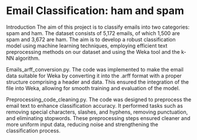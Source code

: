 # Email Classification: ham and spam

Introduction
The aim of this project is to classify emails into two categories: spam and ham. The dataset consists of 5,172 emails, of which 1,500 are spam and 3,672 are ham. The aim is to develop a robust classification model using machine learning techniques, employing efficient text preprocessing methods on our dataset and using the Weka tool and the k-NN algorithm.


Emails_arff_conversion.py. The code was implemented to make the email data suitable for Weka by converting it into the .arff format with a proper structure comprising a header and data.  This ensured the integration of the file into Weka, allowing for smooth training and evaluation of the model.

Preprocessing_code_cleaning.py. The code was designed to preprocess the email text to enhance classification accuracy. It performed tasks such as removing special characters, slashes, and hyphens, removing punctuation, and eliminating stopwords. These preprocessing steps ensured cleaner and more uniform input data, reducing noise and strengthening the classification process.

